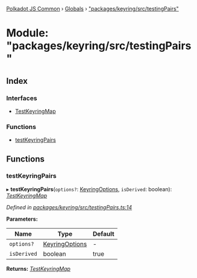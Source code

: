 [Polkadot JS Common](../README.md) › [Globals](../globals.md) › ["packages/keyring/src/testingPairs"](_packages_keyring_src_testingpairs_.md)

# Module: "packages/keyring/src/testingPairs"

## Index

### Interfaces

* [TestKeyringMap](../interfaces/_packages_keyring_src_testingpairs_.testkeyringmap.md)

### Functions

* [testKeyringPairs](_packages_keyring_src_testingpairs_.md#testkeyringpairs)

## Functions

###  testKeyringPairs

▸ **testKeyringPairs**(`options?`: [KeyringOptions](../interfaces/_packages_keyring_src_types_.keyringoptions.md), `isDerived`: boolean): *[TestKeyringMap](../interfaces/_packages_keyring_src_testingpairs_.testkeyringmap.md)*

*Defined in [packages/keyring/src/testingPairs.ts:14](https://github.com/polkadot-js/common/blob/ce46a6818/packages/keyring/src/testingPairs.ts#L14)*

**Parameters:**

Name | Type | Default |
------ | ------ | ------ |
`options?` | [KeyringOptions](../interfaces/_packages_keyring_src_types_.keyringoptions.md) | - |
`isDerived` | boolean | true |

**Returns:** *[TestKeyringMap](../interfaces/_packages_keyring_src_testingpairs_.testkeyringmap.md)*
